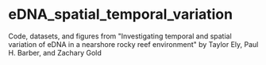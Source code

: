 # eDNA_spatial_temporal_variation
Code, datasets, and figures from "Investigating temporal and spatial variation of eDNA in a nearshore rocky reef environment" by Taylor Ely, Paul H. Barber, and Zachary Gold
